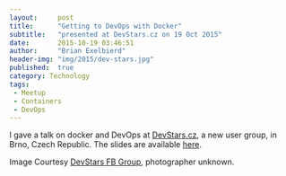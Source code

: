 ```yaml
---
layout:     post
title:      "Getting to DevOps with Docker"
subtitle:   "presented at DevStars.cz on 19 Oct 2015"
date:       2015-10-19 03:46:51
author:     "Brian Exelbierd"
header-img: "img/2015/dev-stars.jpg"
published:  true
category: Technology
tags:
 - Meetup
 - Containers
 - DevOps
---
```


I gave a talk on docker and DevOps at [DevStars.cz](devstars.cz), a new user group, in Brno, Czech Republic.  The slides are available [here](https://github.com/bexelbie/bexelbie-talks-demos/blob/master/DevStars.cz.20151019/slides.pdf).

Image Courtesy [DevStars FB Group](https://www.facebook.com/devstarscz/), photographer unknown.
